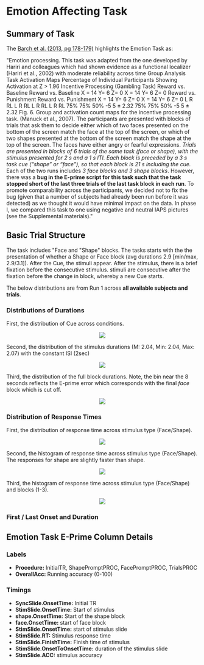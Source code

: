 # Emotion Affecting Task

## Summary of Task

The [Barch et al. (2013, pg 178-179)](https://www.sciencedirect.com/science/article/pii/S1053811913005272) highlights the Emotion Task as:

"Emotion processing. This task was adapted from the one developed by Hariri and colleagues which had shown evidence as a functional localizer (Hariri et al., 2002) with moderate reliability across time  Group Analysis Task Activation Maps Percentage of Individual Participants Showing  Activation at Z > 1.96  Incentive Processing (Gambling Task)  Reward vs. Baseline Reward vs. Baseline  X = 14 Y= 6 Z= 0 X = 14 Y= 6 Z= 0  Reward vs. Punishment Reward vs. Punishment  X = 14 Y= 6 Z= 0 X = 14 Y= 6 Z= 0  L  R  RL  L  R  RL  L  R  RL  L  R  RL  75%  75%  50%  -5  5  ± 2.32  75%  75%  50%  -5  5  ± 2.32  Fig. 6. Group and activation count maps for the incentive processing task. (Manuck et al., 2007). The participants are presented with blocks of trials that ask them to decide either which of two faces presented on the bottom of the screen match the face at the top of the screen, or which of two shapes presented at the bottom of the screen match the shape at the top of the screen. The faces have either angry or fearful expressions. *Trials are presented in blocks of 6 trials of the same task (face or shape), with the stimulus presented for 2 s and a 1 s ITI. Each block is preceded by a 3 s task cue (“shape” or “face”), so that each block is 21 s including the cue.* Each of the two runs includes *3 face blocks and 3 shape blocks*. However, there was a **bug in the E-prime script for this task such that the task stopped short of the last three trials of the last task block in each run**. To promote comparability across the participants, we decided not to fix the bug (given that a number of subjects had already been run before it was detected) as we thought it would have minimal impact on the data. In phase I, we compared this task to one using negative and neutral IAPS pictures (see the Supplemental materials)."

## Basic Trial Structure

The task includes "Face and "Shape" blocks. The tasks starts with the the presentation of whether a Shape or Face block (avg durations 2.9 [min/max, 2.9/3.1]). After the Cue, the stimuli appear. After the stimulus, there is a brief fixation before the consecutive stimulus. stimuli are consecutive after the fixation before the change in block, whereby a new Cue starts.

The below distributions are from Run 1 across **all available subjects and trials**.

### Distributions of Durations

First, the distribution of Cue across conditions.

<div style="text-align: center;">
  <img src="../imgs/task-emotion_run-run1_type-cuedurations.png" />
</div>

Second, the distribution of the stimulus durations (M: 2.04, Min: 2.04, Max: 2.07) with the constant ISI (2sec)

<div style="text-align: center;">
  <img src="../imgs/task-emotion_run-run1_type-stimulusdurations.png" />
</div>

Third, the distribution of the full block durations. Note, the bin near the 8 seconds reflects the E-prime error which corresponds with the final *face* block which is cut off.

<div style="text-align: center;">
  <img src="../imgs/task-emotion_run-run1_type-fullblockdurations.png" />
</div>

### Distribution of Response Times

First, the distribution of response time across stimulus type (Face/Shape).

<div style="text-align: center;">
  <img src="../imgs/task-emotion_run-run1_type-rtbystimulusdist.png" />
</div>

Second, the histogram of response time across stimulus type (Face/Shape). The responses for shape are slightly faster than shape.

<div style="text-align: center;">
  <img src="../imgs/task-emotion_run-run1_type-rtbystimulus.png" />
</div>

Third, the histogram of response time across stimulus type (Face/Shape) and blocks (1-3). 

<div style="text-align: center;">
  <img src="../imgs/task-emotion_run-run1_type-rtbyblockdist.png" />
</div>


### First / Last Onset and Duration

## Emotion Task E-Prime Column Details
### Labels
- **Procedure:** InitialTR, ShapePromptPROC, FacePromptPROC, TrialsPROC
- **OverallAcc:** Running accuracy (0-100)

### Timings
- **SyncSlide.OnsetTime:** Initial TR 
- **StimSlide.OnsetTime:** Start of stimulus 
- **shape.OnsetTime:** Start of the shape block
- **face.OnsetTime:** start of face block
- **StimSlide.OnsetTime:** start of stimulus slide
- **StimSlide.RT:** Stimulus response time
- **StimSlide.FinishTime:** Finish time of stimulus
- **StimSlide.OnsetToOnsetTime:** duration of the stimulus slide
- **StimSlide.ACC:** stimulus accuracy